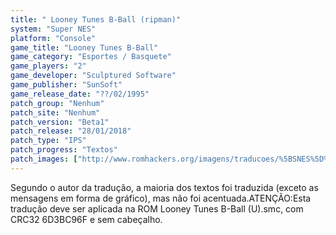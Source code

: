 ```yaml
---
title: " Looney Tunes B-Ball (ripman)"
system: "Super NES"
platform: "Console"
game_title: "Looney Tunes B-Ball"
game_category: "Esportes / Basquete"
game_players: "2"
game_developer: "Sculptured Software"
game_publisher: "SunSoft"
game_release_date: "??/02/1995"
patch_group: "Nenhum"
patch_site: "Nenhum"
patch_version: "Beta1"
patch_release: "28/01/2018"
patch_type: "IPS"
patch_progress: "Textos"
patch_images: ["http://www.romhackers.org/imagens/traducoes/%5BSNES%5D%20Looney%20Tunes%20B-Ball%20-%20ripman%20-%201.png","http://www.romhackers.org/imagens/traducoes/%5BSNES%5D%20Looney%20Tunes%20B-Ball%20-%20ripman%20-%202.png","http://www.romhackers.org/imagens/traducoes/%5BSNES%5D%20Looney%20Tunes%20B-Ball%20-%20ripman%20-%203.png"]
---
```

Segundo o autor da tradução, a maioria dos textos foi traduzida (exceto as mensagens em forma de gráfico), mas não foi acentuada.ATENÇÃO:Esta tradução deve ser aplicada na ROM Looney Tunes B-Ball (U).smc, com CRC32 6D3BC96F e sem cabeçalho.